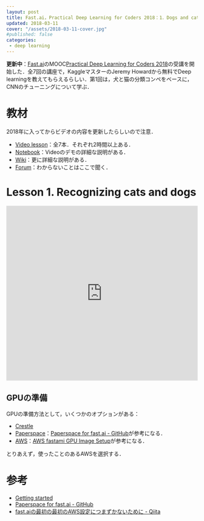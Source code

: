 ```yaml
---
layout: post
title: Fast.ai，Practical Deep Learning for Coders 2018：1．Dogs and cats
updated: 2018-03-11
cover: "/assets/2018-03-11-cover.jpg"
#published: false
categories:
 - deep learning
---
```



<i class="fa fa-spinner"></i> **更新中**：[Fast.ai](http://www.fast.ai/)のMOOC[Practical Deep Learning for Coders 2018](http://course.fast.ai/)の受講を開始した．全7回の講座で，KaggleマスターのJeremy Howardから無料でDeep learningを教えてもらえるらしい．第1回は，犬と猫の分類コンペをベースに，CNNのチューニングについて学ぶ．

# 教材

2018年に入ってからビデオの内容を更新したらしいので注意．

- [Video lesson](http://course.fast.ai/lessons/lessons.html)：全7本．それぞれ2時間以上ある．
- [Notebook](https://github.com/fastai/fastai/tree/master/courses/dl1)：Videoのデモの詳細な説明がある．
- [Wiki](http://forums.fast.ai/t/wiki-lesson-1/9398)：更に詳細な説明がある．
- [Forum](http://forums.fast.ai/)：わからないことはここで聞く．

# Lesson 1. Recognizing cats and dogs

<iframe width="100%" height="460" src="https://www.youtube.com/embed/IPBSB1HLNLo?rel=0" frameborder="0" allow="autoplay; encrypted-media" allowfullscreen></iframe>

## GPUの準備

GPUの準備方法として，いくつかのオプションがある：

- [Crestle](https://www.crestle.com/)
- [Paperspace](https://www.paperspace.com/)：[Paperspace for fast.ai - GitHub](https://github.com/reshamas/fastai_deeplearn_part1/blob/master/tools/paperspace.md)が参考になる．
- [AWS](https://aws.amazon.com)：[AWS fastami GPU Image Setup](https://github.com/reshamas/fastai_deeplearn_part1/blob/master/tools/aws_ami_gpu_setup.md)が参考になる．

とりあえず，使ったことのあるAWSを選択する．

# 参考

- [Getting started](http://course.fast.ai/start.html)
- [Paperspace for fast.ai - GitHub](https://github.com/reshamas/fastai_deeplearn_part1/blob/master/tools/paperspace.md)
- [fast.aiの最初の最初のAWS設定につまずかないために - Qiita](https://qiita.com/poisuke/items/a19dfe7e52d890c8e52b)
